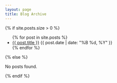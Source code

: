 ```yaml
---
layout: page
title: Blog Archive
---
```


{% if site.posts.size > 0 %}
  <ul>
    {% for post in site.posts %}
      <li>
        <a href="{{ post.url | relative_url }}">{{ post.title }}</a>
        <span class="post-date">{{ post.date | date: "%B %d, %Y" }}</span>
      </li>
    {% endfor %}
  </ul>
{% else %}
  <p>No posts found.</p>
{% endif %}
